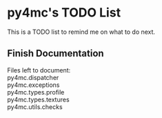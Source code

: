 # py4mc's TODO List

This is a TODO list to remind me on what to do next.

## Finish Documentation
Files left to document: <br>
py4mc.dispatcher <br>
py4mc.exceptions <br>
py4mc.types.profile <br>
py4mc.types.textures <br>
py4mc.utils.checks
